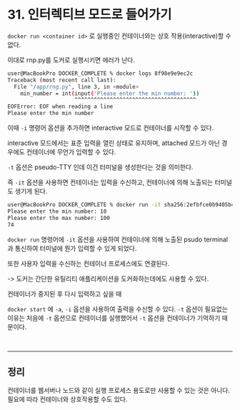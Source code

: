 # 31. 인터렉티브 모드로 들어가기

`docker run <container id>` 로 실행중인 컨테이너와는 상호 작용(interactive)할 수 없다. 

이대로 rnp.py를 도커로 실행시키면 에러가 난다.
```bash
user@MacBookPro DOCKER_COMPLETE % docker logs 8f98e9e9ec2c
Traceback (most recent call last):
  File "/app/rng.py", line 3, in <module>
    min_number = int(input('Please enter the min number: '))
                     ^^^^^^^^^^^^^^^^^^^^^^^^^^^^^^^^^^^^^^
EOFError: EOF when reading a line
Please enter the min number
```

이때 `-i` 명령어 옵션을 추가하면 interactive 모드로 컨테이너를 시작할 수 있다. 

interactive 모드에서는 표준 입력을 열린 상태로 유지하며, attached 모드가 아닌 경우에도 컨테이너에 무언가 입력할 수 있다.

`-t` 옵션은 pseudo-TTY 인데 이건 터미널을 생성한다는 것을 의미한다.

즉 `-it` 옵션을 사용하면 컨테이너는 입력을 수신하고, 컨테이너에 의해 노출되는 터미널도 생기게 된다.

```bash
user@MacBookPro DOCKER_COMPLETE % docker run -it sha256:2efbfce0b9405b4b2093114f
Please enter the min number: 10
Please enter the max number: 100
74
```

`docker run` 명령어에 `-it` 옵션을 사용하여 컨테이너에 의해 노출된 psudo terminal과 통신하여 터미널에 뭔가 입력할 수 있게 되었다.

또한 사용자 입력을 수신하는 컨테이너 프로세스에도 연결된다.

-> 도커는 간단한 유틸리티 애플리케이션을 도커화하는데에도 사용할 수 있다.

컨테이너가 중지된 후 다시 입력하고 싶을 때

 `docker start` 에 `-a`, `-i` 옵션을 사용하여 출력을 수신할 수 있다. `-t` 옵션이 필요없는 이유는 처음에 `-t` 옵션으로 컨테이너를 실행했어서 `-t` 옵션을 컨테이너가 기억하기 때문이다.

</br><hr>

## 정리

컨테이너를 웹서버나 노드와 같이 실행 프로세스 용도로만 사용할 수 있는 것은 아니다. 필요에 따라 컨테이너와 상호작용할 수도 있다.


